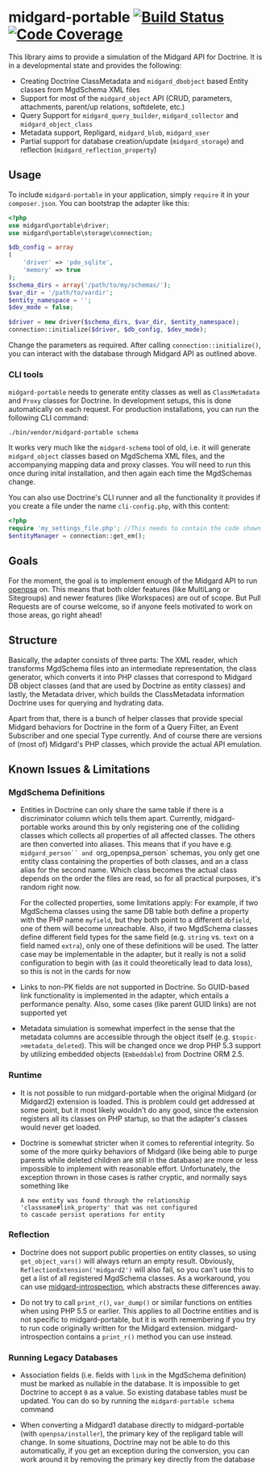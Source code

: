 midgard-portable [![Build Status](https://travis-ci.org/flack/midgard-portable.png?branch=master)](https://travis-ci.org/flack/midgard-portable) [![Code Coverage](https://scrutinizer-ci.com/g/flack/midgard-portable/badges/coverage.png?b=master)](https://scrutinizer-ci.com/g/flack/midgard-portable/?branch=master)
================

This library aims to provide a simulation of the Midgard API for Doctrine.
It is in a developmental state and provides the following:

 - Creating Doctrine ClassMetadata and `midgard_dbobject` based Entity classes from MgdSchema XML files
 - Support for most of the `midgard_object` API (CRUD, parameters, attachments, parent/up relations, softdelete, etc.)
 - Query Support for `midgard_query_builder`, `midgard_collector` and `midgard_object_class`
 - Metadata support, Repligard, `midgard_blob`, `midgard_user`
 - Partial support for database creation/update (`midgard_storage`) and reflection (`midgard_reflection_property`)

Usage
--------

To include `midgard-portable` in your application, simply `require` it in your `composer.json`. You can bootstrap the adapter like this:

```php
<?php
use midgard\portable\driver;
use midgard\portable\storage\connection;

$db_config = array
(
    'driver' => 'pdo_sqlite',
    'memory' => true
);
$schema_dirs = array('/path/to/my/schemas/');
$var_dir = '/path/to/vardir';
$entity_namespace = '';
$dev_mode = false;

$driver = new driver($schema_dirs, $var_dir, $entity_namespace);
connection::initialize($driver, $db_config, $dev_mode);
```

Change the parameters as required. After calling `connection::initialize()`, you can interact with the database through Midgard API as outlined above.

### CLI tools

`midgard-portable` needs to generate entity classes as well as `ClassMetadata` and `Proxy` classes for Doctrine. In development setups, this is done automatically on each request. For production installations, you can run the following CLI command:

```
./bin/vendor/midgard-portable schema
```

It works very much like the `midgard-schema` tool of old, i.e. it will generate `midgard_object` classes based on MgdSchema XML files, and the accompanying mapping data and proxy classes. You will need to run this once during inital installation, and then again each time the MgdSchemas change.

You can also use Doctrine's CLI runner and all the functionality it provides if you create a file under the name `cli-config.php`, with this content:

```php
<?php
require 'my_settings_file.php'; //This needs to contain the code shown above
$entityManager = connection::get_em();
```

Goals
-----

For the moment, the goal is to implement enough of the Midgard API to run [openpsa](https://github.com/flack/openpsa)
on. This means that both older features (like MultiLang or Sitegroups) and newer features (like Workspaces) are out of
scope. But Pull Requests are of course welcome, so if anyone feels motivated to work on those areas, go right ahead!

Structure
--------

Basically, the adapter consists of three parts: The XML reader, which transforms MgdSchema files into an intermediate
representation, the class generator, which converts it into PHP classes that correspond to Midgard DB object classes
(and that are used by Doctrine as entity classes) and lastly, the Metadata driver, which builds the ClassMetadata
information Doctrine uses for querying and hydrating data.

Apart from that, there is a bunch of helper classes that provide special Midgard behaviors for Doctrine in the form
of a Query Filter, an Event Subscriber and one special Type currently. And of course there are versions of (most of)
Midgard's PHP classes, which provide the actual API emulation.

Known Issues & Limitations
--------------------------

### MgdSchema Definitions

 - Entities in Doctrine can only share the same table if there is a discriminator column which tells them apart.
   Currently, midgard-portable works around this by only registering one of the colliding classes which collects
   all properties of all affected classes. The others are then converted into aliases. This means that
   if you have e.g. `midgard_person`` and `org_openpsa_person` schemas, you only get one entity class containing
   the properties of both classes, and an a class alias for the second name. Which class becomes the actual class
   depends on the order the files are read, so for all practical purposes, it's random right now.

   For the collected properties, some limitations apply: For example, if two MgdSchema classes using the same DB table
   both define a property with the PHP name `myfield`, but they both point to a different `dbfield`, one of them
   will become unreachable. Also, if two MgdSchema classes define different field types for the same field (e.g.
   `string` vs. `text` on a field named `extra`), only one of these definitions will be used. The latter case
   may be implementable in the adapter, but it really is not a solid configuration to begin with (as it could
   theoretically lead to data loss), so this is not in the cards for now

 - Links to non-PK fields are not supported in Doctrine. So GUID-based link functionality is implemented in the adapter,
   which entails a performance penalty. Also, some cases (like parent GUID links) are not supported yet

 - Metadata simulation is somewhat imperfect in the sense that the metadata columns are accessible through the
   object itself (e.g. `$topic->metadata_deleted`). This will be changed once we drop PHP 5.3 support
   by utilizing embedded objects (`Embeddable`) from Doctrine ORM 2.5.

### Runtime

 - It is not possible to run midgard-portable when the original Midgard (or Midgard2) extension is loaded. This is
   problem could get addressed at some point, but it most likely wouldn't do any good, since the extension registers
   all its classes on PHP startup, so that the adapter's classes would never get loaded.

 - Doctrine is somewhat stricter when it comes to referential integrity. So some of the more quirky behaviors of
   Midgard (like being able to purge parents while deleted children are still in the database) are more or less
   impossible to implement with reasonable effort. Unfortunately, the exception thrown in those cases is rather
   cryptic, and normally says something like

   ```
   A new entity was found through the relationship 'classname#link_property' that was not configured
   to cascade persist operations for entity
   ```

### Reflection

 - Doctrine does not support public properties on entity classes, so using `get_object_vars()` will always return
   an empty result. Obviously, `ReflectionExtension('midgard2')` will also fail, so you can't use this to get a list
   of all registered MgdSchema classes. As a workaround, you can use [midgard-introspection](https://github.com/flack/midgard-introspection),
   which abstracts these differences away.

 - Do not try to call `print_r()`, `var_dump()` or similar functions on entities when using PHP 5.5 or earlier. This applies to all Doctrine entities
   and is not specific to midgard-portable, but it is worth remembering if you try to run code originally written for
   the Midgard extension. midgard-introspection contains a `print_r()` method you can use instead.

### Running Legacy Databases

 - Association fields (i.e. fields with `link` in the MgdSchema definition) must be marked as nullable in the database.
   It is impossible to get Doctrine to accept `0` as a value. So existing database tables must be updated. You can do so
   by running the `midgard-portable schema` command

 - When converting a Midgard1 database directly to midgard-portable (with `openpsa/installer`), the primary key of the repligard table will change. In some situations, Doctrine may not be able to do this automatically, if you get an exception during the conversion, you can work around it by removing the primary key directly from the database
